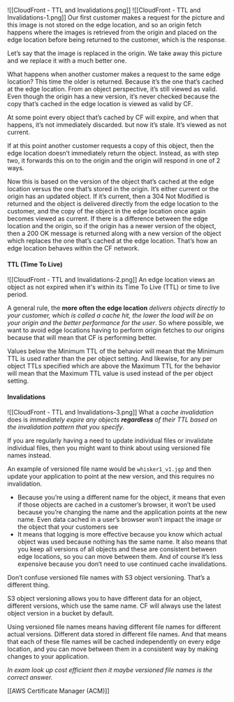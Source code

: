 ![[CloudFront - TTL and Invalidations.png]]
![[CloudFront - TTL and Invalidations-1.png]]
Our first customer makes a request for the picture and this image is not stored on the edge location, and so an origin fetch happens where the images is retrieved from the origin and placed on the edge location before being returned to the customer, which is the response.

Let’s say that the image is replaced in the origin. We take away this picture and we replace it with a much better one.

What happens when another customer makes a request to the same edge location? This time the older is returned. Because it’s the one that’s cached at the edge location. From an object perspective, it’s still viewed as valid. Even though the origin has a new version, it’s never checked because the copy that’s cached in the edge location is viewed as valid by CF.

At some point every object that’s cached by CF will expire, and when that happens, it’s not immediately discarded. but now it’s stale. It’s viewed as not current.

If at this point another customer requests a copy of this object, then the edge location doesn’t immediately return the object. Instead, as with step two, it forwards this on to the origin and the origin will respond in one of 2 ways.

Now this is based on the version of the object that’s cached at the edge location versus the one that’s stored in the origin. It’s either current or the origin has an updated object. If it’s current, then a 304 Not Modified is returned and the object is delivered directly from the edge location to the customer, and the copy of the object in the edge location once again becomes viewed as current. If there is a difference between the edge location and the origin, so if the origin has a newer version of the object, then a 200 OK message is returned along with a new version of the object which replaces the one that’s cached at the edge location. That’s how an edge location behaves within the CF network.
#### TTL (Time To Live)
![[CloudFront - TTL and Invalidations-2.png]]
An edge location views an object as not expired when it's within its Time To Live (TTL) or time to live period.

A general rule, the **more often the edge location** *delivers objects directly to your customer, which is called a cache hit, the lower the load will be on your origin and the better performance for the user*. So where possible, we want to avoid edge locations having to perform origin fetches to our origins because that will mean that CF is performing better.

Values below the Minimum TTL of the behavior will mean that the Minimum TTL is used rather than the per object setting. And likewise, for any per object TTLs specified which are above the Maximum TTL for the behavior will mean that the Maximum TTL value is used instead of the per object setting.
#### Invalidations
![[CloudFront - TTL and Invalidations-3.png]]
What a *cache invalidation* does is *immediately expire any objects **regardless** of their TTL based on the invalidation pattern that you specify*.

If you are regularly having a need to update individual files or invalidate individual files, then you might want to think about using versioned file names instead.

An example of versioned file name would be `whisker1_v1.jgp` and then update your application to point at the new version, and this requires no invalidation.

- Because you’re using a different name for the object, it means that even if those objects are cached in a customer’s browser, it won’t be used because you’re changing the name and the application points at the new name. Even data cached in a user’s browser won’t impact the image or the object that your customers see
- It means that logging is more effective because you know which actual object was used because nothing has the same name. It also means that you keep all versions of all objects and these are consistent between edge locations, so you can move between them. And of course it’s less expensive because you don’t need to use continued cache invalidations.

Don’t confuse versioned file names with S3 object versioning. That’s a different thing.

S3 object versioning allows you to have different data for an object, different versions, which use the same name. CF will always use the latest object version in a bucket by default.

Using versioned file names means having different file names for different actual versions. Different data stored in different file names. And that means that each of these file names will be cached independently on every edge location, and you can move between them in a consistent way by making changes to your application.

*In exam look up cost efficient then it maybe versioned file names is the correct answer.*

[[AWS Certificate Manager (ACM)]]